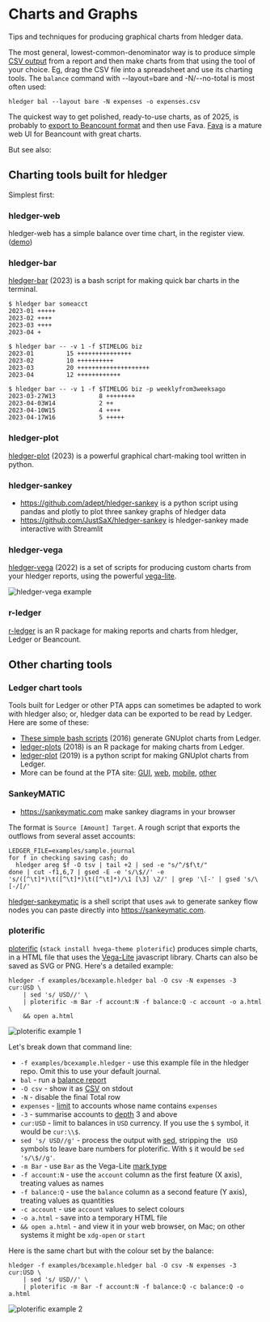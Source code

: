 # Charts and Graphs

<div class=pagetoc>

<!-- toc -->
</div>

Tips and techniques for producing graphical charts from hledger data.

The most general, lowest-common-denominator way is to produce simple [CSV output](hledger.md#output-format)
from a report and then make charts from that using the tool of your choice.
Eg, drag the CSV file into a spreadsheet and use its charting tools.
The `balance` command with --layout=bare and -N/--no-total is most often used:
```
hledger bal --layout bare -N expenses -o expenses.csv
```

The quickest way to get polished, ready-to-use charts, as of 2025, is probably to 
[export to Beancount format](https://hledger.org/hledger.html#beancount-output) and then use Fava.
[Fava](https://fava.pythonanywhere.com) is a mature web UI for Beancount with great charts.

But see also:

## Charting tools built for hledger

Simplest first:

### hledger-web

hledger-web has a simple balance over time chart, in the register view. ([demo](https://demo.hledger.org/register?q=inacct:Assets:US:ETrade))

### hledger-bar

[hledger-bar](scripts.md#hledger-bar) (2023)
is a bash script for making quick bar charts in the terminal.

```
$ hledger bar someacct
2023-01	+++++
2023-02	++++
2023-03	++++
2023-04	+
```

```
$ hledger bar -- -v 1 -f $TIMELOG biz
2023-01	        15 +++++++++++++++
2023-02	        10 ++++++++++
2023-03	        20 ++++++++++++++++++++
2023-04	        12 ++++++++++++
```

```
$ hledger bar -- -v 1 -f $TIMELOG biz -p weeklyfrom3weeksago
2023-03-27W13	         8 ++++++++
2023-04-03W14	         2 ++
2023-04-10W15	         4 ++++
2023-04-17W16	         5 +++++
```

### hledger-plot

[hledger-plot](https://pypi.org/project/hledger-utils) (2023)
is a powerful graphical chart-making tool written in python.

### hledger-sankey

- <https://github.com/adept/hledger-sankey> is a python script using pandas and plotly to plot three sankey graphs of hledger data
- <https://github.com/JustSaX/hledger-sankey> is hledger-sankey made interactive with Streamlit

### hledger-vega

[hledger-vega](https://github.com/xitian9/hledger-vega) (2022) is a set of scripts for producing custom charts
from your hledger reports, using the powerful [vega-lite](https://vega.github.io/vega-lite/).
<!-- <https://nest.pijul.com/simonmichael/hledger-vega> is another variant -->

![hledger-vega example](images/hledger-vega.png)

### r-ledger

[r-ledger](https://github.com/trevorld/r-ledger) is an R package for making reports and charts from hledger, Ledger or Beancount.


## Other charting tools

### Ledger chart tools

Tools built for Ledger or other PTA apps can sometimes be adapted to work with hledger also; or, hledger data can be exported to be read by Ledger. 
Here are some of these:

- [These simple bash scripts](https://www.sundialdreams.com/report-scripts-for-ledger-cli-with-gnuplot/) (2016) generate GNUplot charts from Ledger.
- [ledger-plots](https://github.com/esovetkin/ledger-plots) (2018) is an R package for making charts from Ledger.
- [ledger-plot](https://github.com/Tagirijus/ledger-plot) (2019) is a python script for making GNUplot charts from Ledger.
- More can be found at the PTA site:
  [GUI](https://plaintextaccounting.org/#ui-gui),
  [web](https://plaintextaccounting.org/#ui-web),
  [mobile](https://plaintextaccounting.org/#ui-mobile),
  [other](https://plaintextaccounting.org/#reporting)

### SankeyMATIC

- <https://sankeymatic.com> make sankey diagrams in your browser

The format is `Source [Amount] Target`. A rough script that exports the outflows from several asset accounts:

```cli
LEDGER_FILE=examples/sample.journal
for f in checking saving cash; do 
  hledger areg $f -O tsv | tail +2 | sed -e "s/^/$f\t/"
done | cut -f1,6,7 | gsed -E -e 's/\$//' -e 's/([^\t]*)\t([^\t]*)\t([^\t]*)/\1 [\3] \2/' | grep '\[-' | gsed 's/\[-/[/'
```

[hledger-sankeymatic](https://github.com/victormihalache/hledger-sankeymatic) is a shell script that uses `awk` to generate sankey flow nodes you can paste directly into <https://sankeymatic.com>.

### ploterific

[ploterific](https://github.com/GregorySchwartz/ploterific) (`stack install hvega-theme ploterific`) produces simple charts,
in a HTML file that uses the [Vega-Lite](https://vega.github.io/vega-lite/) javascript library.
Charts can also be saved as SVG or PNG. Here's a detailed example:

```
hledger -f examples/bcexample.hledger bal -O csv -N expenses -3 cur:USD \
    | sed 's/ USD//' \
    | ploterific -m Bar -f account:N -f balance:Q -c account -o a.html \
    && open a.html
```
![ploterific example 1](images/ploterific1.svg)

Let's break down that command line:

- `-f examples/bcexample.hledger` - use this example file in the hledger repo. Omit this to use your default journal.
- `bal` - run a [balance report](hledger.md#balance)
- `-O csv` - show it as [CSV](hledger.md#output-format) on stdout
- `-N` - disable the final Total row
- `expenses` - [limit](hledger.md#queries) to accounts whose name contains `expenses`
- `-3` - summarise accounts to [depth](hledger.md#depth) 3 and above
- `cur:USD` - limit to balances in `USD` currency. If you use the `$` symbol, it would be `cur:\\$`.
- `sed 's/ USD//g'` - process the output with [sed](https://www.gnu.org/software/sed/), stripping the ` USD` symbols to leave bare numbers for ploterific. With `$` it would be `sed 's/\$//g'`.
- `-m Bar` - use `Bar` as the Vega-Lite [mark type](https://hackage.haskell.org/package/hvega-0.11.0.1/docs/Graphics-Vega-VegaLite.html#t:Mark)
- `-f account:N` - use the `account` column as the first feature (X axis), treating values as names
- `-f balance:Q` - use the `balance` column as a second feature (Y axis), treating values as quantities
- `-c account` - use `account` values to select colours
- `-o a.html` - save into a temporary HTML file
- `&& open a.html` - and view it in your web browser, on Mac; on other systems it might be `xdg-open` or `start`

Here is the same chart but with the colour set by the balance:

```
hledger -f examples/bcexample.hledger bal -O csv -N expenses -3 cur:USD \
    | sed 's/ USD//' \
    | ploterific -m Bar -f account:N -f balance:Q -c balance:Q -o a.html
```
![ploterific example 2](images/ploterific2.svg)

